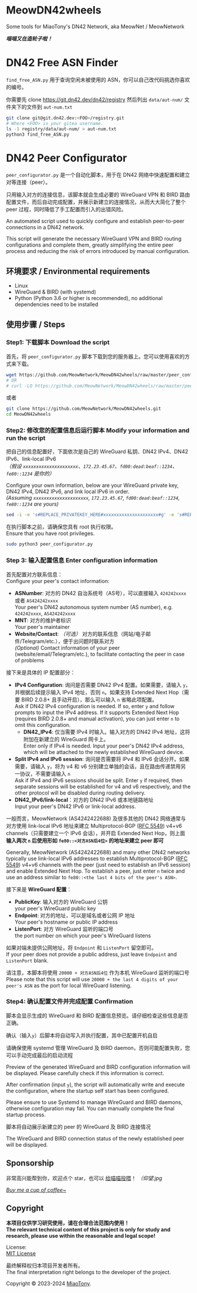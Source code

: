 # MeowDN42wheels

Some tools for MiaoTony's DN42 Network, aka MeowNet / MeowNetwork

***喵喵又在造轮子啦！***

# DN42 Free ASN Finder

`find_free_ASN.py` 用于查询空闲未被使用的 ASN，你可以自己改代码挑选你喜欢的编号。

你需要先 clone https://git.dn42.dev/dn42/registry 然后列出 `data/aut-num/` 文件夹下的文件到 `aut-num.txt`

```bash
git clone git@git.dn42.dev:<FOO>/registry.git
# Where <FOO> is your gitea username.
ls -1 registry/data/aut-num/ > aut-num.txt
python3 find_free_ASN.py
```


# DN42 Peer Configurator

`peer_configurator.py` 是一个自动化脚本，用于在 DN42 网络中快速配置和建立对等连接（peer）。

只用输入对方的连接信息，该脚本就会生成必要的 WireGuard VPN 和 BIRD 路由配置文件，而后自动完成配置，并展示新建立的连接情况，从而大大简化了整个 peer 过程，同时降低了手工配置而引入的出错风险。

An automated script used to quickly configure and establish peer-to-peer connections in a DN42 network.

This script will generate the necessary WireGuard VPN and BIRD routing configurations and complete them, greatly simplifying the entire peer process and reducing the risk of errors introduced by manual configuration.

## 环境要求 / Environmental requirements 
- Linux
- WireGuard & BIRD (with systemd) 
- Python (Python 3.6 or higher is recommended), no additional dependencies need to be installed 

## 使用步骤 / Steps
### Step1: 下载脚本 Download the script
首先，将 `peer_configurator.py` 脚本下载到您的服务器上。您可以使用喜欢的方式来下载。

```bash
wget https://github.com/MeowNetwork/MeowDN42wheels/raw/master/peer_configurator.py
# OR
# curl -LO https://github.com/MeowNetwork/MeowDN42wheels/raw/master/peer_configurator.py
```

或者

```bash
git clone https://github.com/MeowNetwork/MeowDN42wheels.git
cd MeowDN42wheels
```

### Step2: 修改您的配置信息后运行脚本 Modify your information and run the script

把自己的信息配置好，下面依次是自己的 WireGuard 私钥、DN42 IPv4、DN42 IPv6、link-local IPv6   
*（假设 `xxxxxxxxxxxxxxxxxxxxx`、`172.23.45.67`、`fd00:dead:beaf::1234`、`fe80::1234` 是你的）*

Configure your own information, below are your WireGuard private key, DN42 IPv4, DN42 IPv6, and link local IPv6 in order.      
*(Assuming `xxxxxxxxxxxxxxxxxxxxx`, `172.23.45.67`, `fd00:dead:beaf::1234`, `fe80::1234` are yours)*

```bash
sed -i -e 's#REPLACE_PRIVATEKEY_HERE#xxxxxxxxxxxxxxxxxxxxx#g' -e 's#REPLACE_DN42IPV4_HERE#172.23.45.67#g' -e 's#REPLACE_DN42IPV6_HERE#fd00:dead:beaf::1234#g' -e 's#REPLACE_LINKLOCALIPV6_HERE#fe80::1234#g' peer_configurator.py
```

在执行脚本之前，请确保您具有 root 执行权限。   
Ensure that you have root privileges.  

```bash
sudo python3 peer_configurator.py
```

### Step 3: 输入配置信息 Enter configuration information 

首先配置对方联系信息：    
Configure your peer's contact information:   

- **ASNumber**: 对方的 DN42 自治系统号（AS号），可以直接输入 `424242xxxx` 或者 `AS424242xxxx`   
    Your peer's DN42 autonomous system number (AS number), e.g. `424242xxxx`, `AS424242xxxx`
- **MNT**: 对方的维护者标识   
    Your peer's maintainer 
- **Website/Contact**: *（可选）* 对方的联系信息（网站/电子邮件/Telegram/etc.），便于出问题时联系对方   
     *(Optional)* Contact information of your peer (website/email/Telegram/etc.), to facilitate contacting the peer in case of problems 

接下来是具体的 IP 配置部分：

- **IPv4 Configuration**: 询问是否需要 DN42 IPv4 配置。如果需要，请输入 `y`，并根据后续提示输入 IPv4 地址，否则 `n`。如果支持 Extended Next Hop（需要 BIRD 2.0.8+ 且手动开启），那么可以输入 `n` 省略此项配置。   
    Ask if DN42 IPv4 configuration is needed. If so, enter `y` and follow prompts to input the IPv4 address. If it supports Extended Next Hop (requires BIRD 2.0.8+ and manual activation), you can just enter `n` to omit this configuration.  
    - **DN42_IPv4**: 仅当需要 IPv4 时输入。输入对方的 DN42 IPv4 地址，这将附加在新建立的 WireGuard 网卡上。    
        Enter only if IPv4 is needed. Input your peer's DN42 IPv4 address, which will be attached to the newly established WireGuard device.  
- **Split IPv4 and IPv6 session**: 询问是否需要将 IPv4 和 IPv6 会话分开。如果需要，请输入 `y`，将为 v4 和 v6 分别建立单独的会话，且在路由传递禁用另一协议，不需要请输入 `n`   
    Ask if IPv4 and IPv6 sessions should be split. Enter `y` if required, then separate sessions will be established for v4 and v6 respectively, and the other protocol will be disabled during routing delivery.
- **DN42_IPv6/link-local**：对方的 DN42 IPv6 或本地链路地址   
    Input your peer's DN42 IPv6 or link-local address.

一般而言，MeowNetwork (AS4242422688) 及很多其他的 DN42 网络通常与对方使用 link-local IPv6 地址来建立 Multiprotocol-BGP ([RFC 5549](https://www.rfc-editor.org/info/rfc5549)) v4+v6 channels（只需要建立一个 IPv6 会话），并开启 Extended Next Hop，则上面 **输入两次 `n` 后使用形如 `fe80::<对方ASN后4位>` 的地址来建立 peer 即可**

Generally, MeowNetwork (AS4242422688) and many other DN42 networks typically use link-local IPv6 addresses to establish Multiprotocol-BGP ([RFC 5549](https://www.rfc-editor.org/info/rfc5549)) v4+v6 channels with the peer (just need to establish an IPv6 session) and enable Extended Next Hop. To establish a peer, just enter `n` twice and use an address similar to `fe80::<the last 4 bits of the peer's ASN>`.

接下来是 **WireGuard 配置**：

- **PublicKey**: 输入对方的 WireGuard 公钥    
    your peer's WireGuard public key
- **Endpoint**: 对方的地址，可以是域名或者公网 IP 地址    
    Your peer's hostname or public IP address
- **ListenPort**: 对方 WireGuard 监听的端口号   
    the port number on which your peer's WireGuard listens

如果对端未提供公网地址，将 `Endpoint` 和 `ListenPort` 留空即可。   
If your peer does not provide a public address, just leave `Endpoint` and `ListenPort` blank. 

请注意，本脚本将使用 `20000 + 对方ASN后4位` 作为本机 WireGuard 监听的端口号  
Please note that this script will use `20000 + the last 4 digits of your peer's ASN` as the port for local WireGuard listening. 


### Step4: 确认配置文件并完成配置 Confirmation 
脚本会显示生成的 WireGuard 和 BIRD 配置信息预览。请仔细检查这些信息是否正确。

确认（输入`y`）后脚本将自动写入并执行配置，其中已配置开机自启

请确保使用 systemd 管理 WireGuard 及 BIRD daemon，否则可能配置失败，您可以手动完成最后的启动流程

Preview of the generated WireGuard and BIRD configuration information will be displayed. Please carefully check if this information is correct.

After confirmation (input `y`), the script will automatically write and execute the configuration, where the startup self start has been configured. 

Please ensure to use Systemd to manage WireGuard and BIRD daemons, otherwise configuration may fail. You can manually complete the final startup process.

脚本将自动展示新建立的 peer 的 WireGuard 及 BIRD 连接情况

The WireGuard and BIRD connection status of the newly established peer will be displayed.


## Sponsorship

非常高兴能帮到你，欢迎点个 star，也可以 [给喵喵投喂](https://miaotony.xyz/about/#Sponsorship)！ *（仰望.jpg*

*[Buy me a cup of coffee~](https://miaotony.xyz/about/#Sponsorship)*



## Copyright

**本项目仅供学习研究使用，请在合理合法范围内使用！**  
**The relevant technical content of this project is only for study and research, please use within the reasonable and legal scope!**  

License:  
[MIT License](LICENSE)  

最终解释权归本项目开发者所有。  
The final interpretation right belongs to the developer of the project.  

Copyright © 2023-2024 [MiaoTony](https://github.com/miaotony).  